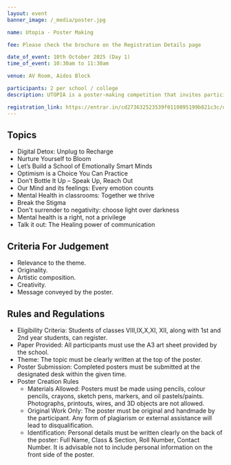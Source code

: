 ```yaml
---
layout: event
banner_image: /_media/poster.jpg

name: Utopia - Poster Making

fee: Please check the brochure on the Registration Details page

date_of_event: 10th October 2025 (Day 1)
time_of_event: 10:30am to 11:30am

venue: AV Room, Aidos Block

participants: 2 per school / college
description: UTOPIA is a poster-making competition that invites participants to creatively explore and promote critical themes surrounding mental health. Through visual expression, students will raise awareness, challenge societal taboos, and share positive messages related to emotional well-being, resilience, communication,and inclusion. The event aims to encourage thoughtful reflection and advocacy through art.

registration_link: https://entrar.in/cd273632523539f0110095199b821c3c/onlineRegistrationConclave/3
---
```


## Topics

- Digital Detox: Unplug to Recharge
- Nurture Yourself to Bloom
- Let’s Build a School of Emotionally Smart Minds
- Optimism is a Choice You Can Practice
- Don’t Bottle It Up – Speak Up, Reach Out
- Our Mind and its feelings: Every emotion counts
- Mental Health in classrooms: Together we thrive
- Break the Stigma
- Don't surrender to negativity: choose light over darkness
- Mental health is a right, not a privilege 
- Talk it out: The Healing power of communication

## Criteria For Judgement
- Relevance to the theme.
- Originality.
- Artistic composition.
- Creativity.
- Message conveyed by the poster.

## Rules and Regulations

- Eligibility Criteria: Students of classes VIII,IX,X,XI, XII, along with 1st and 2nd year students, can register.
- Paper Provided: All participants must use the A3 art sheet provided by the school.
- Theme: The topic must be clearly written at the top of the poster.
- Poster Submission: Completed posters must be submitted at the designated desk within the given time.
- Poster Creation Rules
    - Materials Allowed: Posters must be made using pencils, colour pencils, crayons, sketch pens, markers, and oil pastels/paints. Photographs, printouts, wires, and 3D objects are not allowed.
    - Original Work Only: The poster must be original and handmade by the participant. Any form of plagiarism or external assistance will lead to disqualification.
    - Identification: Personal details must be written clearly on the back of the poster: Full Name, Class & Section, Roll Number, Contact Number. It is advisable not to include personal information on the front side of the poster.